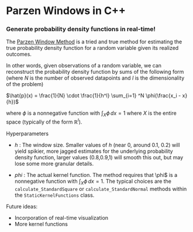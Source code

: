 # Parzen Windows in C++

### Generate probability density functions in real-time!

The [Parzen Window Method](https://projecteuclid.org/journals/annals-of-mathematical-statistics/volume-33/issue-3/On-Estimation-of-a-Probability-Density-Function-and-Mode/10.1214/aoms/1177704472.full) is a tried and true method for estimating the true probability density function for a random variable given its realized outcomes. 

In other words, given observations of a random variable, we can reconstruct the probability density function by sums of the following form (where $N$ is the number of observed datapoints and $l$ is the dimensionality of the problem)

$\hat{p}(x) = \frac{1}{N} \cdot \frac{1}{h^l} \sum_{i=1} ^N \phi(\frac{x_i - x}{h})$

where $\phi$ is a nonnegative function with $\int_X \phi \, dx = 1$ where $X$ is the entire space (typically of the form $\mathbb{R}^l$).

Hyperparameters
- $h$ : The window size. Smaller values of $h$ (near 0, around 0.1, 0.2) will yield spikier, more jagged estimates for the underlying probability density function, larger values (0.8,0.9,1) will smooth this out, but may lose some more granular details.

- $phi$ : The actual kernel function. The method requires that \phi$ is a nonnegative function with $\int_X \phi \, dx = 1$. The typical choices are the `calculate_StandardSquare` or `calculate_StandardNormal` methods within the `StaticKernelFunctions` class.

Future ideas:
- Incorporation of real-time visualization
- More kernel functions